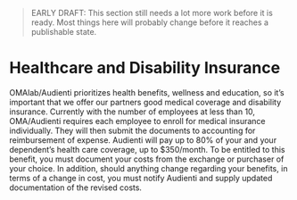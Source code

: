 > EARLY DRAFT: This section still needs a lot more work before it is ready. Most things here will probably change before it reaches a publishable state.

# Healthcare and Disability Insurance

OMAlab\/Audienti prioritizes health benefits, wellness and education, so it’s important that we offer our partners good medical coverage and disability insurance. Currently with the number of employees at less than 10, OMA\/Audienti requires each employee to enroll for medical insurance individually. They will then submit the documents to accounting for reimbursement of expense. Audienti will pay up to 80% of your and your dependent’s health care coverage, up to $350\/month. To be entitled to this benefit, you must document your costs from the exchange or purchaser of your choice. In addition, should anything change regarding your benefits, in terms of a change in cost, you must notify Audienti and supply updated documentation of the revised costs.  



 

